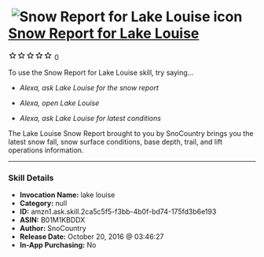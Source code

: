 # &nbsp;<img src="skill_icon" alt="Snow Report for Lake Louise icon" width="36"> [Snow Report for Lake Louise](http://alexa.amazon.com/#skills/amzn1.ask.skill.2ca5c5f5-f3bb-4b0f-bd74-175fd3b6e193)
![0 stars](../../images/ic_star_border_black_18dp_1x.png)![0 stars](../../images/ic_star_border_black_18dp_1x.png)![0 stars](../../images/ic_star_border_black_18dp_1x.png)![0 stars](../../images/ic_star_border_black_18dp_1x.png)![0 stars](../../images/ic_star_border_black_18dp_1x.png) 0

To use the Snow Report for Lake Louise skill, try saying...

* *Alexa, ask Lake Louise for the snow report*

* *Alexa, open Lake Louise*

* *Alexa, ask Lake Louise for latest conditions*

The Lake Louise Snow Report brought to you by SnoCountry brings you the latest snow fall, snow surface conditions,  base depth, trail, and lift operations information.

***

### Skill Details

* **Invocation Name:** lake louise
* **Category:** null
* **ID:** amzn1.ask.skill.2ca5c5f5-f3bb-4b0f-bd74-175fd3b6e193
* **ASIN:** B01M1KBDDX
* **Author:** SnoCountry
* **Release Date:** October 20, 2016 @ 03:46:27
* **In-App Purchasing:** No
